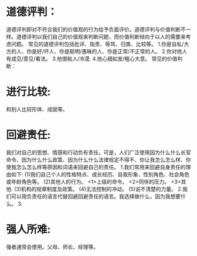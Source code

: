 # 道德评判：
  道德评判即对不符合我们的价值观的行为给予负面评价。道德评判与价值判断不一样。道德评判以我们自己的价值观来判断问题，而价值判断倾向于以人的需要来考虑问题。
  常见的道德评判包括批评、指责、辱骂、归类、比较等。
  1.你是自私/大方的人、你是好/坏人、你是聪明/愚昧的人、你是正常/不正常的人。
  2.你对他人有成见/意见/看法。
  3.他很粘人/冷漠.
  4.他心细如发/粗心大意。
  常见的价值判断：

# 进行比较: 
  和别人比较形体、成就等。
# 回避责任:
  我们对自己的思想、情感和行动负有责任。可是，人们广泛使用因为什么什么长官命令、因为什么什么政策、因为什么什么法律规定不得不、你让我怎么怎么样、你使我怎么怎么样等原因和词语来回避自己的责任。
  1.我们常用来回避自身责任的理由如下:
    (1)我们自己个人的性格特点、成长经历、自我形象、性别角色、社会角色或年龄角色等。
    (2)其他人的行为。
      <1>上级的命令。
      <2>同伴的压力。
      <3>其他.
    (3)机构的规章制度及政策。
    (4)无法控制的冲动。
    (5)说不清楚的力量。
  2.我们可以用负责任的语言代替回避回避责任的语言。我选择做什么，因为我想要什么。
  3.            
# 强人所难: 
  强者通常会使用。父母、师长、经理等。